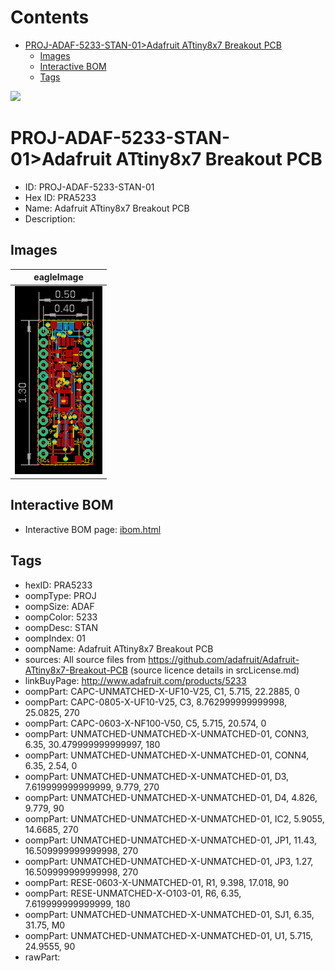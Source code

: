 



Contents
========

* [PROJ-ADAF-5233-STAN-01>Adafruit ATtiny8x7 Breakout PCB](#proj-adaf-5233-stan-01adafruit-attiny8x7-breakout-pcb)
	* [Images](#images)
	* [Interactive BOM](#interactive-bom)
	* [Tags](#tags)
  
![][im]
# PROJ-ADAF-5233-STAN-01>Adafruit ATtiny8x7 Breakout PCB

- ID: PROJ-ADAF-5233-STAN-01
- Hex ID: PRA5233
- Name: Adafruit ATtiny8x7 Breakout PCB
- Description: 

## Images
  
  

|eagleImage|
| :---: |
|[![eagleImage](eagleImage_140.png)](eagleImage_600.png)|

## Interactive BOM

- Interactive BOM page: [ibom.html](kicad/bom/ibom.html)

## Tags

- hexID: PRA5233
- oompType: PROJ
- oompSize: ADAF
- oompColor: 5233
- oompDesc: STAN
- oompIndex: 01
- oompName: Adafruit ATtiny8x7 Breakout PCB
- sources: All source files from https://github.com/adafruit/Adafruit-ATtiny8x7-Breakout-PCB (source licence details in srcLicense.md)
- linkBuyPage: http://www.adafruit.com/products/5233
- oompPart: CAPC-UNMATCHED-X-UF10-V25, C1, 5.715, 22.2885, 0
- oompPart: CAPC-0805-X-UF10-V25, C3, 8.762999999999998, 25.0825, 270
- oompPart: CAPC-0603-X-NF100-V50, C5, 5.715, 20.574, 0
- oompPart: UNMATCHED-UNMATCHED-X-UNMATCHED-01, CONN3, 6.35, 30.479999999999997, 180
- oompPart: UNMATCHED-UNMATCHED-X-UNMATCHED-01, CONN4, 6.35, 2.54, 0
- oompPart: UNMATCHED-UNMATCHED-X-UNMATCHED-01, D3, 7.619999999999999, 9.779, 270
- oompPart: UNMATCHED-UNMATCHED-X-UNMATCHED-01, D4, 4.826, 9.779, 90
- oompPart: UNMATCHED-UNMATCHED-X-UNMATCHED-01, IC2, 5.9055, 14.6685, 270
- oompPart: UNMATCHED-UNMATCHED-X-UNMATCHED-01, JP1, 11.43, 16.509999999999998, 270
- oompPart: UNMATCHED-UNMATCHED-X-UNMATCHED-01, JP3, 1.27, 16.509999999999998, 270
- oompPart: RESE-0603-X-UNMATCHED-01, R1, 9.398, 17.018, 90
- oompPart: RESE-UNMATCHED-X-O103-01, R6, 6.35, 7.619999999999999, 180
- oompPart: UNMATCHED-UNMATCHED-X-UNMATCHED-01, SJ1, 6.35, 31.75, M0
- oompPart: UNMATCHED-UNMATCHED-X-UNMATCHED-01, U1, 5.715, 24.9555, 90
- rawPart: 



[im]: eagleImage_450.png
